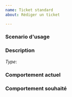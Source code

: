 ```yaml
---
name: Ticket standard
about: Rédiger un ticket

---
```


### Scenario d'usage

[commentaire]: # (En tant que <type d'utilisateur>, je veux <tâche> afin que <objectif>.)

### Description

[commentaire]: # (Nouvelle fonctionnalité ou bug? ex. Type: Bug)
*Type*:

### Comportement actuel

[commentaire]: # (Décrivez le comportement que vous avez constaté)

### Comportement souhaité

[commentaire]: # (Décrivez le comportement auquel vous vous attendiez)
